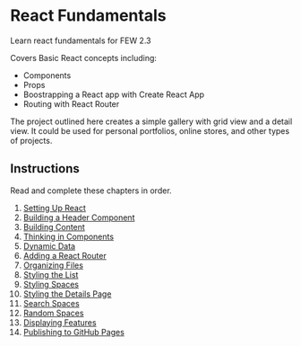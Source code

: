 # React Fundamentals

Learn react fundamentals for FEW 2.3

Covers Basic React concepts including:

- Components
- Props
- Boostrapping a React app with Create React App
- Routing with React Router

The project outlined here creates a simple gallery with grid view and a detail view. It could be used for personal portfolios, online stores, and other types of projects.

## Instructions

Read and complete these chapters in order.

1. [Setting Up React](P00-Setting-Up-React/)
1. [Building a Header Component](P01-Build-A-Header-Component/)
1. [Building Content](P02-Building-Content/)
1. [Thinking in Components](P03-Thinking-In-Components/)
1. [Dynamic Data](P04-Dynamic-Data/)
1. [Adding a React Router](P05-Adding-React-Router/)
1. [Organizing Files](P06-Organizing-Files/)
1. [Styling the List](P07-Style-the-List/)
1. [Styling Spaces](P08-Styling-Spaces/)
1. [Styling the Details Page](P09-Style-the-details-page/)
1. [Search Spaces](P10-Search-Spaces/)
1. [Random Spaces](P11-Random-Space/)
1. [Displaying Features](P12-Displaying-Feature/)
1. [Publishing to GitHub Pages](P13-Publish-to-GitHub-Pages/)
